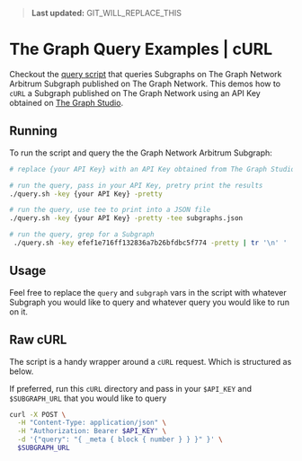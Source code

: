 > **Last updated:** GIT_WILL_REPLACE_THIS

# The Graph Query Examples | cURL

Checkout the [query script](./query.sh) that queries Subgraphs on The Graph Network Arbitrum Subgraph published on The Graph Network.
This demos how to `cURL` a Subgraph published on The Graph Network using an API Key obtained on [The Graph Studio](https://thegraph.com/studio).

## Running

To run the script and query the the Graph Network Arbitrum Subgraph:

```bash
# replace {your API Key} with an API Key obtained from The Graph Studio

# run the query, pass in your API Key, pretry print the results
./query.sh -key {your API Key} -pretty

# run the query, use tee to print into a JSON file
./query.sh -key {your API Key} -pretty -tee subgraphs.json

# run the query, grep for a Subgraph
 ./query.sh -key efef1e716ff132836a7b26bfdbc5f774 -pretty | tr '\n' ' ' | grep "CryptoPunks"
```

## Usage

Feel free to replace the `query` and `subgraph` vars in the script with whatever Subgraph you would like to query and whatever query you would like to run on it.

## Raw cURL

The script is a handy wrapper around a `cURL` request. Which is structured as below.

If preferred, run this `cURL` directory and pass in your `$API_KEY` and `$SUBGRAPH_URL` that you would like to query

```bash
curl -X POST \
  -H "Content-Type: application/json" \
  -H "Authorization: Bearer $API_KEY" \
  -d '{"query": "{ _meta { block { number } } }" }' \
  $SUBGRAPH_URL
```
